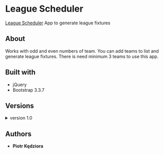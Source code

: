 # League Scheduler

[League Scheduler](http://kedziorap.github.io/LeagueScheduler/) App  to generate league fixtures

## About

Works with odd and even numbers of team. You can add teams to list and generate league fixtures. There is need minimum 3 teams to use this app.

## Built with

* jQuery
* Bootstrap 3.3.7

## Versions

<details>
    <summary>version 1.0</summary>
    <p><strong>7.01.2018</strong></p>
    <p>First app version. You can add teams and generate fixtures list for one round.</p> 
</details>

## Authors

* **Piotr Kędziora**

